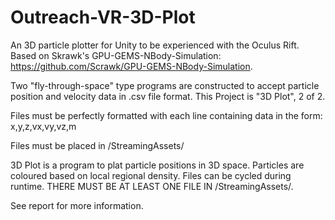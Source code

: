 # Outreach-VR-3D-Plot

An 3D particle plotter for Unity to be experienced with the Oculus Rift. Based on Skrawk's GPU-GEMS-NBody-Simulation: https://github.com/Scrawk/GPU-GEMS-NBody-Simulation.

Two "fly-through-space" type programs are constructed to accept particle position and velocity data in .csv file format. This Project is "3D Plot", 2 of 2.

Files must be perfectly formatted with each line containing data in the form: x,y,z,vx,vy,vz,m

Files must be placed in /StreamingAssets/

3D Plot is a program to plat particle positions in 3D space. Particles are coloured based on local regional density. Files can be cycled during runtime. THERE MUST BE AT LEAST ONE FILE IN /StreamingAssets/.

See report for more information.
